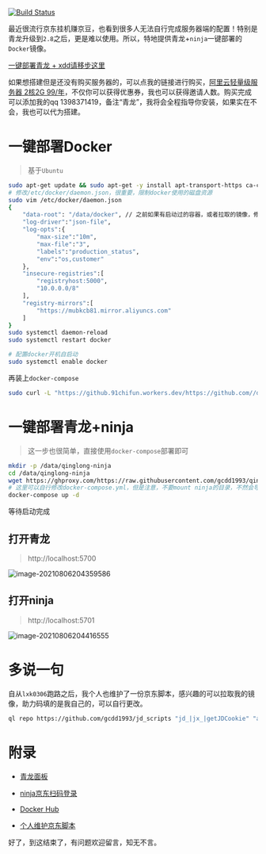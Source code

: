 <p>
  <a href="#Travis CI"><img src="https://www.travis-ci.com/gcdd1993/qinglong-ninja.svg?branch=main" alt="Build Status"></a>
</p>

最近很流行京东挂机赚京豆，也看到很多人无法自行完成服务器端的配置！特别是青龙升级到`2.8`之后，更是难以使用。所以，特地提供青龙+`ninja`一键部署的`Docker`镜像。

[一键部署青龙 + xdd请移步这里](https://blog.gcdd.top/p/35018/)

如果想搭建但是还没有购买服务器的，可以点我的链接进行购买，[阿里云轻量级服务器 2核2G 99/年](https://www.aliyun.com/minisite/goods?userCode=ijsckn04&share_source=copy_link)，不仅你可以获得优惠券，我也可以获得邀请人数。购买完成可以添加我的qq 1398371419，备注“青龙”，我将会全程指导你安装，如果实在不会，我也可以代为搭建。

<!-- more -->

# 一键部署Docker

> 基于`Ubuntu`

```bash
sudo apt-get update && sudo apt-get -y install apt-transport-https ca-certificates curl gnupg-agent software-properties-common && curl -fsSL http://mirrors.aliyun.com/docker-ce/linux/ubuntu/gpg | sudo apt-key add - && sudo apt-key fingerprint 0EBFCD88 && sudo add-apt-repository "deb [arch=amd64] http://mirrors.aliyun.com/docker-ce/linux/ubuntu $(lsb_release -cs) stable" && sudo apt-get update && sudo apt-get -y install docker-ce docker-ce-cli containerd.io && sudo docker --version
# 修改/etc/docker/daemon.json，很重要，限制docker使用的磁盘资源
sudo vim /etc/docker/daemon.json
{
    "data-root": "/data/docker", // 之前如果有启动过的容器，或者拉取的镜像，修改这个值，将会时效
    "log-driver":"json-file",
    "log-opts":{
        "max-size":"10m",
        "max-file":"3",
        "labels":"production_status",
        "env":"os,customer"
    },
    "insecure-registries":[
        "registryhost:5000",
        "10.0.0.0/8"
    ],
    "registry-mirrors":[
        "https://mubkcb81.mirror.aliyuncs.com"
    ]
}
sudo systemctl daemon-reload
sudo systemctl restart docker

# 配置docker开机自启动
sudo systemctl enable docker
```

再装上`docker-compose`

```bash
sudo curl -L "https://github.91chifun.workers.dev/https://github.com//docker/compose/releases/download/1.29.2/docker-compose-$(uname -s)-$(uname -m)" -o /usr/local/bin/docker-compose && sudo chmod +x /usr/local/bin/docker-compose && docker-compose --version
```

# 一键部署青龙+ninja

> 这一步也很简单，直接使用`docker-compose`部署即可

```bash
mkdir -p /data/qinglong-ninja
cd /data/qinglong-ninja
wget https://ghproxy.com/https://raw.githubusercontent.com/gcdd1993/qinglong-ninja/main/docker/docker-compose.yml
# 这里可以自行修改docker-compose.yml，但是注意，不要mount ninja的目录，不然会导致ninja启动失败
docker-compose up -d
```

等待启动完成

## 打开青龙

> http://localhost:5700

![image-20210806204359586](https://raw.githubusercontent.com/gcdd1993/gcdd1993.github.io/feature/imageRepo/img/image-20210806204359586.png)

## 打开ninja

> http://localhost:5701

![image-20210806204416555](https://raw.githubusercontent.com/gcdd1993/gcdd1993.github.io/feature/imageRepo/img/image-20210806204416555.png)

# 多说一句

自从`lxk0306`跑路之后，我个人也维护了一份京东脚本，感兴趣的可以拉取我的镜像，助力码填的是我自己的，可以自行更改。

```bash
ql repo https://github.com/gcdd1993/jd_scripts "jd_|jx_|getJDCookie" "activity|backUp" "^jd[^_]|USER"
```

# 附录

- [青龙面板](https://github.com/whyour/qinglong)
- [ninja京东扫码登录](https://github.com/MoonBegonia/ninja)
- [Docker Hub](https://hub.docker.com/repository/docker/gcdd1993/qinglong-ninja)

- [个人维护京东脚本](https://github.com/gcdd1993/left1)

好了，到这结束了，有问题欢迎留言，知无不言。
